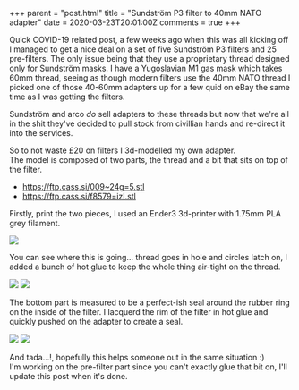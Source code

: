 +++
parent = "post.html"
title = "Sundström P3 filter to 40mm NATO adapter"
date = 2020-03-23T20:01:00Z
comments = true
+++

Quick COVID-19 related post, a few weeks ago when this was all kicking off I managed 
to get a nice deal on a set of five Sundström P3 filters and 25 pre-filters. The only 
issue being that they use a proprietary thread designed only for Sundström masks.
I have a Yugoslavian M1 gas mask which takes 60mm thread, seeing as though modern 
filters use the 40mm NATO thread I picked one of those 40-60mm adapters up for a
few quid on eBay  the same time as I was getting the filters.

Sundström and arco _do_ sell adapters to these threads but now that we're all in 
the shit they've decided to pull stock from civillian hands and re-direct it into 
the services.

So to not waste £20 on filters I 3d-modelled my own adapter.  
The model is composed of two parts, the thread and a bit that sits on top of the filter.

* <https://ftp.cass.si/009~24g=5.stl>
* <https://ftp.cass.si/f8579=izI.stl>

Firstly, print the two pieces, I used an Ender3 3d-printer with 1.75mm PLA grey filament.

![](https://ftp.cass.si/8N4Z361~=.jpeg)

You can see where this is going... thread goes in hole and circles latch on, I added 
a bunch of hot glue to keep the whole thing air-tight on the thread.

![](https://ftp.cass.si/7a9j5i6s4.jpeg)
![](https://ftp.cass.si/4rl=46a0g.jpeg)

The bottom part is measured to be a perfect-ish seal around the rubber ring on the 
inside of the filter. I lacquerd the rim of the filter in hot glue and quickly 
pushed on the adapter to create a seal.

![](https://ftp.cass.si/14806e0e0.jpeg)
![](https://ftp.cass.si/ew4wgm526.jpeg)

And tada...!, hopefully this helps someone out in the same situation :)  
I'm working on the pre-filter part since you can't exactly glue that bit on, I'll update this post when it's done.
